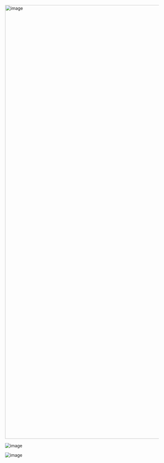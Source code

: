 <img width="1421" alt="image" src="https://github.com/Jerez007/Hugging-Face-Langchain/assets/77088907/7f4410cb-b7d2-462c-933f-611cd4f27ae9">

![image](https://github.com/Jerez007/Hugging-Face-Langchain/assets/77088907/2f6bffbb-4ce3-4c53-9d1e-9d64f730cdbb)

![image](https://github.com/Jerez007/Hugging-Face-Langchain/assets/77088907/33e1483b-8c33-49a5-9266-c3ad5d4ac088)

